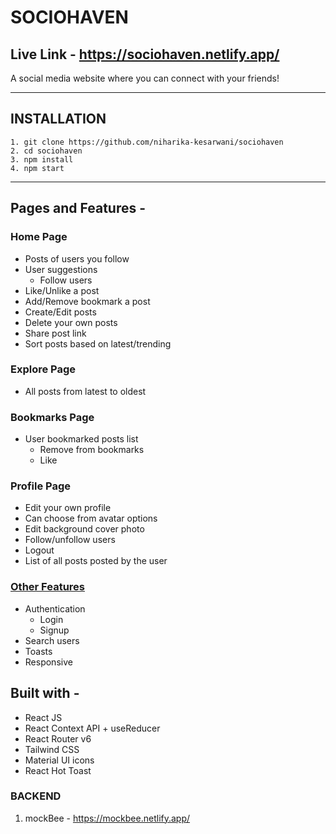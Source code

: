 # SOCIOHAVEN

## Live Link - https://sociohaven.netlify.app/

A social media website where you can connect with your friends!

---

## INSTALLATION

```
1. git clone https://github.com/niharika-kesarwani/sociohaven
2. cd sociohaven
3. npm install
4. npm start
```

---

## Pages and Features -

### Home Page

- Posts of users you follow
- User suggestions
  - Follow users
- Like/Unlike a post
- Add/Remove bookmark a post
- Create/Edit posts
- Delete your own posts
- Share post link
- Sort posts based on latest/trending

### Explore Page

- All posts from latest to oldest

### Bookmarks Page

- User bookmarked posts list
  - Remove from bookmarks
  - Like

### Profile Page

- Edit your own profile
- Can choose from avatar options
- Edit background cover photo
- Follow/unfollow users
- Logout
- List of all posts posted by the user

### [Other Features](https://sociohaven.netlify.app)

- Authentication
  - Login
  - Signup
- Search users
- Toasts
- Responsive

## Built with -

- React JS
- React Context API + useReducer
- React Router v6
- Tailwind CSS
- Material UI icons
- React Hot Toast

### BACKEND

1. mockBee - https://mockbee.netlify.app/
